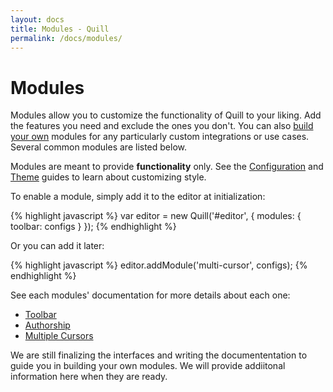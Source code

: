 ```yaml
---
layout: docs
title: Modules - Quill
permalink: /docs/modules/
---
```


# Modules

Modules allow you to customize the functionality of Quill to your liking. Add the features you need and exclude the ones you don't. You can also [build your own](/docs/editor/api/) modules for any particularly custom integrations or use cases. Several common modules are listed below.

Modules are meant to provide **functionality** only. See the [Configuration](/docs/editor/configuration/) and [Theme](/docs/themes/) guides to learn about customizing style.

To enable a module, simply add it to the editor at initialization:

{% highlight javascript %}
var editor = new Quill('#editor', {
  modules: { toolbar: configs }
});
{% endhighlight %}

Or you can add it later:

{% highlight javascript %}
editor.addModule('multi-cursor', configs);
{% endhighlight %}

See each modules' documentation for more details about each one:

- [Toolbar](/docs/modules/toolbar/)
- [Authorship](/docs/modules/authorship/)
- [Multiple Cursors](/docs/modules/multi-cursors/)

We are still finalizing the interfaces and writing the documententation to guide you in building your own modules. We will provide addiitonal information here when they are ready.
